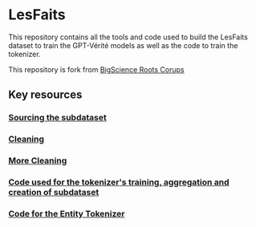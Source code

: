 # LesFaits

This repository contains all the tools and code used to build the LesFaits dataset to train the GPT-Vérité models as well as the code to train the tokenizer.

This repository is fork from [BigScience Roots Corups](https://github.com/bigscience-workshop/data-preparation)


## Key resources
### [Sourcing the subdataset](sourcing)

### [Cleaning](preprocessing/training/01b_cleaning)

### [More Cleaning](preprocessing/training/01a_cleaning)

### [Code used for the tokenizer's training, aggregation and creation of subdataset](preprocessing/tokenizer)

### [Code for the Entity Tokenizer](entity_tokenizer)

